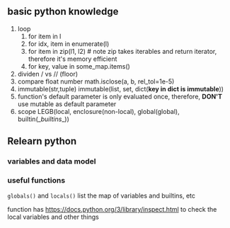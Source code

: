 ## basic python knowledge
1. loop
    1. for item in l
    2. for idx, item in enumerate(l)
    3. for item in zip(l1, l2) # note zip takes iterables and return iterator, therefore it's memory efficient
    4. for key, value in some_map.items()
2. dividen / vs // (floor)
3. compare float number math.isclose(a, b, rel_tol=1e-5)
4. immutable(str,tuple) immutable(list, set, dict(**key in dict is immutable**)) 
5. function's default parameter is only evaluated once, therefore, **DON'T** use mutable as default parameter
6. scope LEGB(local, enclosure(non-local), global(global), builtin(\__builtins__))


## Relearn python

### variables and data model

### useful functions
`globals()` and `locals()` list the map of variables and builtins, etc

function has https://docs.python.org/3/library/inspect.html to check the local variables and other things


